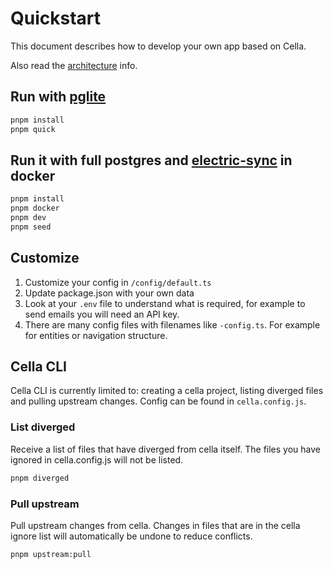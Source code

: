 # Quickstart
This document describes how to develop your own app based on Cella.

Also read the [architecture](./ARCHITECTURE.md) info.


## Run with [pglite](https://pglite.dev/)

```bash
pnpm install
pnpm quick
```

## Run it with full postgres and [electric-sync](https://electric-sql.com/) in docker

```bash
pnpm install
pnpm docker
pnpm dev
pnpm seed
```

## Customize
1. Customize your config in `/config/default.ts`
2. Update package.json with your own data
3. Look at your `.env` file to understand what is required, for example to send emails you will need an API key.
4. There are many config files with filenames like `-config.ts`. For example for entities or navigation structure.


## Cella CLI
Cella CLI is currently limited to: creating a cella project, listing diverged files and pulling upstream changes. Config can be found in `cella.config.js`.

### List diverged
Receive a list of files that have diverged from cella itself. The files you have ignored in cella.config.js will not be listed.

```bash
pnpm diverged
```

### Pull upstream
Pull upstream changes from cella. Changes in files that are in the cella ignore list will automatically be undone to reduce conflicts.

```bash
pnpm upstream:pull
```